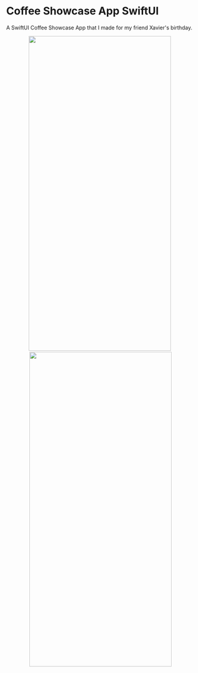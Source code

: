 # Coffee Showcase App SwiftUI 
A SwiftUI Coffee Showcase App that I made for my friend Xavier's birthday.

             
</pre> 
<p align = "center"> 
  <img src ="https://user-images.githubusercontent.com/72481348/201232307-dba434b9-977f-45de-ba66-5c8df176f6b6.mov" width="380" height="841"/>&nbsp; 
  <img src ="https://github.com/KrystalZhang612/coffee-app-for-xavier/blob/main/CoffeeAppOverview1.png" width = "380" height ="841"/> 
</p> 
<pre> 
